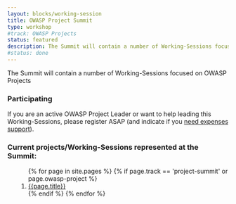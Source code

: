 ```yaml
---
layout: blocks/working-session
title: OWASP Project Summit
type: workshop
#track: OWASP Projects
status: featured
description: The Summit will contain a number of Working-Sessions focused on OWASP Projects
#status: done
---
```


The Summit will contain a number of Working-Sessions focused on OWASP Projects

### Participating

If you are an active OWASP Project Leader or want to help leading this Working-Sessions, please register ASAP (and indicate if you [need expenses support](../Logistics/Participants-need-support.html)).

### Current projects/Working-Sessions represented at the Summit:

<ul>
    <ol>
        {% for page in site.pages %}
            {% if page.track == 'project-summit' or page.owasp-project   %}
                <li><a href="{{page.url}}">{{page.title}}</a></li>
            {% endif %}
        {% endfor %}
    </ol>
</ul>